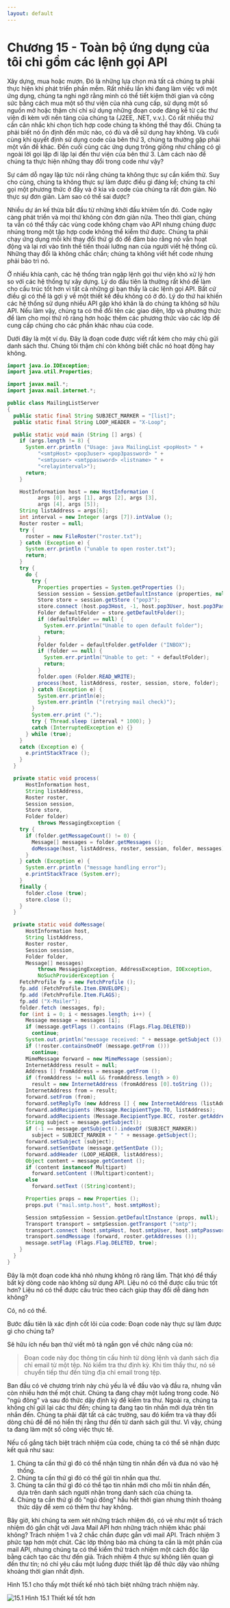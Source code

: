 ```yaml
---
layout: default
---
```


# Chương 15 - Toàn bộ ứng dụng của tôi chỉ gồm các lệnh gọi API

Xây dựng, mua hoặc mượn. Đó là những lựa chọn mà tất cả chúng ta phải thực hiện khi phát triển phần mềm. Rất nhiều lần khi đang làm việc với một ứng dụng, chúng ta nghi ngờ rằng mình có thể tiết kiệm thời gian và công sức bằng cách mua một số thư viện của nhà cung cấp, sử dụng một số nguồn mở hoặc thậm chí chỉ sử dụng những đoạn code đáng kể từ các thư viện đi kèm với nền tảng của chúng ta (J2EE, .NET, v.v.). Có rất nhiều thứ cần cân nhắc khi chọn tích hợp code chúng ta không thể thay đổi. Chúng ta phải biết nó ổn định đến mức nào, có đủ và dễ sử dụng hay không. Và cuối cùng khi quyết định sử dụng code của bên thứ 3, chúng ta thường gặp phải một vấn đề khác. Đến cuối cùng các ứng dụng trông giống như chẳng có gì ngoài lời gọi lặp đi lặp lại đến thư viện của bên thứ 3. Làm cách nào để chúng ta thực hiện những thay đổi trong code như vậy?

Sự cám dỗ ngay lập tức nói rằng chúng ta không thực sự cần kiểm thử. Suy cho cùng, chúng ta không thực sự làm được điều gì đáng kể; chúng ta chỉ gọi một phương thức ở đây và ở kia và code của chúng ta rất đơn giản. Nó thực sự đơn giản. Làm sao có thể sai được?

Nhiều dự án kế thừa bắt đầu từ những khởi đầu khiêm tốn đó. Code ngày càng phát triển và mọi thứ không còn đơn giản nữa. Theo thời gian, chúng ta vẫn có thể thấy các vùng code không chạm vào API nhưng chúng được nhúng trong một tập hợp code không thể kiểm thử được. Chúng ta phải chạy ứng dụng mỗi khi thay đổi thứ gì đó để đảm bảo rằng nó vẫn hoạt động và lại rơi vào tình thế tiến thoái lưỡng nan của người viết hệ thống cũ. Những thay đổi là không chắc chắn; chúng ta không viết hết code nhưng phải bảo trì nó.

Ở nhiều khía cạnh, các hệ thống tràn ngập lệnh gọi thư viện khó xử lý hơn so với các hệ thống tự xây dựng. Lý do đầu tiên là thường rất khó để làm cho cấu trúc tốt hơn vì tất cả những gì bạn thấy là các lệnh gọi API. Bất cứ điều gì có thể là gợi ý về một thiết kế đều không có ở đó. Lý do thứ hai khiến các hệ thống sử dụng nhiều API gặp khó khăn là do chúng ta không sở hữu API. Nếu làm vậy, chúng ta có thể đổi tên các giao diện, lớp và phương thức để làm cho mọi thứ rõ ràng hơn hoặc thêm các phương thức vào các lớp để cung cấp chúng cho các phần khác nhau của code.

Dưới đây là một ví dụ. Đây là đoạn code được viết rất kém cho máy chủ gửi danh sách thư. Chúng tôi thậm chí còn không biết chắc nó hoạt động hay không.

```java
import java.io.IOException;
import java.util.Properties;

import javax.mail.*;
import javax.mail.internet.*;

public class MailingListServer
{
  public static final String SUBJECT_MARKER = "[list]";
  public static final String LOOP_HEADER = "X-Loop";

  public static void main (String [] args) {
    if (args.length != 8) {
      System.err.println ("Usage: java MailingList <popHost> " +
          "<smtpHost> <pop3user> <pop3password> " +
          "<smtpuser> <smtppassword> <listname> " +
          "<relayinterval>");
      return;
    }

    HostInformation host = new HostInformation (
          args [0], args [1], args [2], args [3],
          args [4], args [5]);
    String listAddress = args[6];
    int interval = new Integer (args [7]).intValue ();
    Roster roster = null;
    try {
      roster = new FileRoster("roster.txt");
    } catch (Exception e) {
      System.err.println ("unable to open roster.txt");
      return;
    }
    try {
      do {
        try {
          Properties properties = System.getProperties ();
          Session session = Session.getDefaultInstance (properties, null);
          Store store = session.getStore ("pop3");
          store.connect (host.pop3Host, -1, host.pop3User, host.pop3Password);
          Folder defaultFolder = store.getDefaultFolder();
          if (defaultFolder == null) {
            System.err.println("Unable to open default folder");
            return;
          }
          Folder folder = defaultFolder.getFolder ("INBOX");
          if (folder == null) {
            System.err.println("Unable to get: " + defaultFolder);
            return;
          }
          folder.open (Folder.READ_WRITE);
          process(host, listAddress, roster, session, store, folder);
        } catch (Exception e) {
          System.err.println(e);
          System.err.println ("(retrying mail check)");
        }
        System.err.print (".");
        try { Thread.sleep (interval * 1000); }
        catch (InterruptedException e) {}
      } while (true);
    }
    catch (Exception e) {
      e.printStackTrace ();
    }
  }

  private static void process(
      HostInformation host,
      String listAddress,
      Roster roster,
      Session session,
      Store store,
      Folder folder)
          throws MessagingException {
    try {
      if (folder.getMessageCount() != 0) {
        Message[] messages = folder.getMessages ();
        doMessage(host, listAddress, roster, session, folder, messages);
      }
    } catch (Exception e) {
      System.err.println ("message handling error");
      e.printStackTrace (System.err);
    }
    finally {
      folder.close (true);
      store.close ();
    }
  }

  private static void doMessage(
      HostInformation host,
      String listAddress,
      Roster roster,
      Session session,
      Folder folder,
      Message[] messages)
          throws MessagingException, AddressException, IOException,
          NoSuchProviderException {
    FetchProfile fp = new FetchProfile ();
    fp.add (FetchProfile.Item.ENVELOPE);
    fp.add (FetchProfile.Item.FLAGS);
    fp.add ("X-Mailer");
    folder.fetch (messages, fp);
    for (int i = 0; i < messages.length; i++) {
      Message message = messages [i];
      if (message.getFlags ().contains (Flags.Flag.DELETED))
        continue;
      System.out.println("message received: " + message.getSubject ());
      if (!roster.containsOneOf (message.getFrom ()))
        continue;
      MimeMessage forward = new MimeMessage (session);
      InternetAddress result = null;
      Address [] fromAddress = message.getFrom ();
      if (fromAddress != null && fromAddress.length > 0)
        result = new InternetAddress (fromAddress [0].toString ());
      InternetAddress from = result;
      forward.setFrom (from);
      forward.setReplyTo (new Address [] { new InternetAddress (listAddress) });
      forward.addRecipients (Message.RecipientType.TO, listAddress);
      forward.addRecipients (Message.RecipientType.BCC, roster.getAddresses ());
      String subject = message.getSubject();
      if (-1 == message.getSubject().indexOf (SUBJECT_MARKER))
        subject = SUBJECT_MARKER + " " + message.getSubject();
      forward.setSubject (subject);
      forward.setSentDate (message.getSentDate ());
      forward.addHeader (LOOP_HEADER, listAddress);
      Object content = message.getContent ();
      if (content instanceof Multipart)
        forward.setContent ((Multipart)content);
      else
        forward.setText ((String)content);

      Properties props = new Properties ();
      props.put ("mail.smtp.host", host.smtpHost);

      Session smtpSession = Session.getDefaultInstance (props, null);
      Transport transport = smtpSession.getTransport ("smtp");
      transport.connect (host.smtpHost, host.smtpUser, host.smtpPassword);
      transport.sendMessage (forward, roster.getAddresses ());
      message.setFlag (Flags.Flag.DELETED, true);
    }
  }
}
```

Đây là một đoạn code khá nhỏ nhưng không rõ ràng lắm. Thật khó để thấy bất kỳ dòng code nào không sử dụng API. Liệu nó có thể được cấu trúc tốt hơn? Liệu nó có thể được cấu trúc theo cách giúp thay đổi dễ dàng hơn không?

Có, nó có thể.

Bước đầu tiên là xác định cốt lõi của code: Đoạn code này thực sự làm được gì cho chúng ta?

Sẽ hữu ích nếu bạn thử viết mô tả ngắn gọn về chức năng của nó:

> Đoạn code này đọc thông tin cấu hình từ dòng lệnh và danh sách địa chỉ email từ một tệp. Nó kiểm tra thư định kỳ. Khi tìm thấy thư, nó sẽ chuyển tiếp thư đến từng địa chỉ email trong tệp.

Ban đầu có vẻ chương trình này chủ yếu là về đầu vào và đầu ra, nhưng vẫn còn nhiều hơn thế một chút. Chúng ta đang chạy một luồng trong code. Nó "ngủ đông" và sau đó thức dậy định kỳ để kiểm tra thư. Ngoài ra, chúng ta không chỉ gửi lại các thư đến; chúng ta đang tạo tin nhắn mới dựa trên tin nhắn đến. Chúng ta phải đặt tất cả các trường, sau đó kiểm tra và thay đổi dòng chủ đề để nó hiển thị rằng thư đến từ danh sách gửi thư. Vì vậy, chúng ta đang làm một số công việc thực tế.

Nếu cố gắng tách biệt trách nhiệm của code, chúng ta có thể sẽ nhận được kết quả như sau:
1. Chúng ta cần thứ gì đó có thể nhận từng tin nhắn đến và đưa nó vào hệ thống.
2. Chúng ta cần thứ gì đó có thể gửi tin nhắn qua thư.
3. Chúng ta cần thứ gì đó có thể tạo tin nhắn mới cho mỗi tin nhắn đến, dựa trên danh sách người nhận trong danh sách của chúng ta.
4. Chúng ta cần thứ gì đó "ngủ đông" hầu hết thời gian nhưng thỉnh thoảng thức dậy để xem có thêm thư hay không.

Bây giờ, khi chúng ta xem xét những trách nhiệm đó, có vẻ như một số trách nhiệm đó gắn chặt với Java Mail API hơn những trách nhiệm khác phải không? Trách nhiệm 1 và 2 chắc chắn được gắn với mail API. Trách nhiệm 3 phức tạp hơn một chút. Các lớp thông báo mà chúng ta cần là một phần của mail API, nhưng chúng ta có thể kiểm thử trách nhiệm một cách độc lập bằng cách tạo các thư đến giả. Trách nhiệm 4 thực sự không liên quan gì đến thư tín; nó chỉ yêu cầu một luồng được thiết lập để thức dậy vào những khoảng thời gian nhất định.

Hình 15.1 cho thấy một thiết kế nhỏ tách biệt những trách nhiệm này.

![15.1](images/15/15-1.png)
Hình 15.1 Thiết kế tốt hơn
